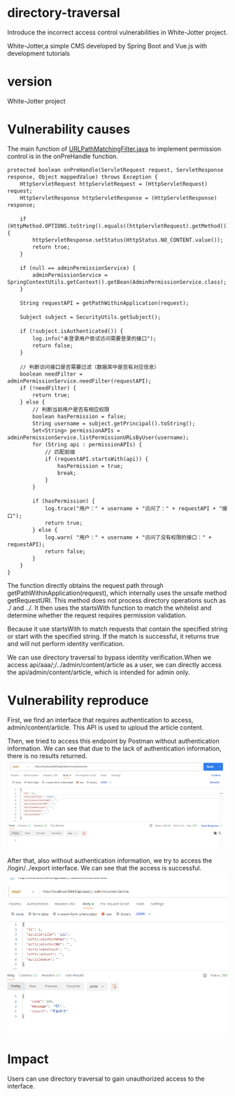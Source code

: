 # directory-traversal
Introduce the incorrect access control vulnerabilities in White-Jotter project.

White-Jotter,a simple CMS developed by Spring Boot and Vue.js with development tutorials
# version
White-Jotter project

# Vulnerability causes
The main function of [URLPathMatchingFilter.java](https://github.com/Antabot/White-Jotter/blob/master/wj/src/main/java/com/gm/wj/filter/URLPathMatchingFilter.java) to implement permission control is in the onPreHandle function.


    protected boolean onPreHandle(ServletRequest request, ServletResponse response, Object mappedValue) throws Exception {
        HttpServletRequest httpServletRequest = (HttpServletRequest) request;
        HttpServletResponse httpServletResponse = (HttpServletResponse) response;

        if (HttpMethod.OPTIONS.toString().equals((httpServletRequest).getMethod())) {
            httpServletResponse.setStatus(HttpStatus.NO_CONTENT.value());
            return true;
        }

        if (null == adminPermissionService) {
            adminPermissionService = SpringContextUtils.getContext().getBean(AdminPermissionService.class);
        }

        String requestAPI = getPathWithinApplication(request);

        Subject subject = SecurityUtils.getSubject();

        if (!subject.isAuthenticated()) {
            log.info("未登录用户尝试访问需要登录的接口");
            return false;
        }

        // 判断访问接口是否需要过滤（数据库中是否有对应信息）
        boolean needFilter = adminPermissionService.needFilter(requestAPI);
        if (!needFilter) {
            return true;
        } else {
            // 判断当前用户是否有相应权限
            boolean hasPermission = false;
            String username = subject.getPrincipal().toString();
            Set<String> permissionAPIs = adminPermissionService.listPermissionURLsByUser(username);
            for (String api : permissionAPIs) {
                // 匹配前缀
                if (requestAPI.startsWith(api)) {
                    hasPermission = true;
                    break;
                }
            }

            if (hasPermission) {
                log.trace("用户：" + username + "访问了：" + requestAPI + "接口");
                return true;
            } else {
                log.warn( "用户：" + username + "访问了没有权限的接口：" + requestAPI);
                return false;
            }
        }
    }
   The function directly obtains the request path through getPathWithinApplication(request), which internally uses the unsafe method getRequestURI. This method does not process directory operations such as ./ and ../. It then uses the startsWith function to match the whitelist and determine whether the request requires permission validation.
   
   Because it use startsWith to match requests that contain the specified string or start with the specified string. If the match is successful, it returns true and will not perform identity verification.

  We can use directory traversal to bypass identity verification.When we access api/aaa/;/../admin/content/article as a user, we can directly access the api/admin/content/article, which is intended for admin only.

# Vulnerability reproduce

First, we find an interface that requires authentication to access, admin/content/article. This API is used to uploud the article content.

Then, we tried to access this endpoint by Postman without authentication information. We can see that due to the lack of authentication information, there is no results returned.
![Image Description](https://github.com/Dengdeng857/directory-traversal/blob/main/image/99ce0b9feb3e948a34bf857830a3b54.png)

After that, also without authentication information, we try to access the /login/../export interface. We can see that the access is successful.

![Image Description](https://github.com/Dengdeng857/directory-traversal/blob/main/image/b52ee4200728bbdb7e0a0d258d0aef9.png)

# Impact
Users can use directory traversal to gain unauthorized access to the interface.


   
